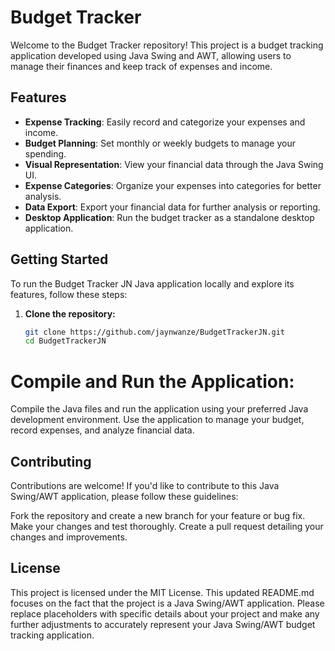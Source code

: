 # Budget Tracker 

Welcome to the Budget Tracker repository! This project is a budget tracking application developed using Java Swing and AWT, allowing users to manage their finances and keep track of expenses and income.

## Features

- **Expense Tracking**: Easily record and categorize your expenses and income.
- **Budget Planning**: Set monthly or weekly budgets to manage your spending.
- **Visual Representation**: View your financial data through the Java Swing UI.
- **Expense Categories**: Organize your expenses into categories for better analysis.
- **Data Export**: Export your financial data for further analysis or reporting.
- **Desktop Application**: Run the budget tracker as a standalone desktop application.

## Getting Started

To run the Budget Tracker JN Java application locally and explore its features, follow these steps:

1. **Clone the repository:**

   ```sh
   git clone https://github.com/jaynwanze/BudgetTrackerJN.git
   cd BudgetTrackerJN
   
# Compile and Run the Application:
Compile the Java files and run the application using your preferred Java development environment.
Use the application to manage your budget, record expenses, and analyze financial data.

## Contributing
Contributions are welcome! If you'd like to contribute to this Java Swing/AWT application, please follow these guidelines:

Fork the repository and create a new branch for your feature or bug fix.
Make your changes and test thoroughly.
Create a pull request detailing your changes and improvements.

## License
This project is licensed under the MIT License.
This updated README.md focuses on the fact that the project is a Java Swing/AWT application. Please replace placeholders with specific details about your project and make any further adjustments to accurately represent your Java Swing/AWT budget tracking application.
